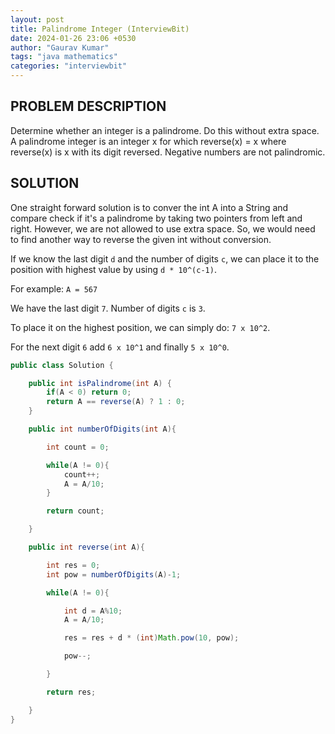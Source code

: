 ```yaml
---
layout: post
title: Palindrome Integer (InterviewBit)
date: 2024-01-26 23:06 +0530
author: "Gaurav Kumar"
tags: "java mathematics"
categories: "interviewbit"
---
```


## PROBLEM DESCRIPTION

Determine whether an integer is a palindrome. Do this without extra space.
A palindrome integer is an integer x for which reverse(x) = x where reverse(x) is x with its digit reversed. Negative numbers are not palindromic.

## SOLUTION

One straight forward solution is to conver the int A into a String and compare check if it's a palindrome by taking two pointers from left and right. However, we are not allowed to use extra space. So, we would need to find another way to reverse the given int without conversion.

If we know the last digit `d` and the number of digits `c`, we can place it to the position with highest value by using `d * 10^(c-1)`.

For example: `A = 567`

We have the last digit `7`. Number of digits `c` is `3`.

To place it on the highest position, we can simply do: `7 x 10^2`.

For the next digit `6` add `6 x 10^1` and finally `5 x 10^0`.

```java
public class Solution {

    public int isPalindrome(int A) {
        if(A < 0) return 0;
        return A == reverse(A) ? 1 : 0;
    }

    public int numberOfDigits(int A){

        int count = 0;

        while(A != 0){
            count++;
            A = A/10;
        }

        return count;

    }

    public int reverse(int A){

        int res = 0;
        int pow = numberOfDigits(A)-1;

        while(A != 0){

            int d = A%10;
            A = A/10;

            res = res + d * (int)Math.pow(10, pow);

            pow--;

        }

        return res;

    }
}
```
